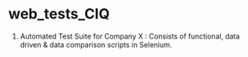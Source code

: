 # web_tests_CIQ
1) Automated Test Suite for Company X : Consists of functional, data driven & data comparison scripts in Selenium.
